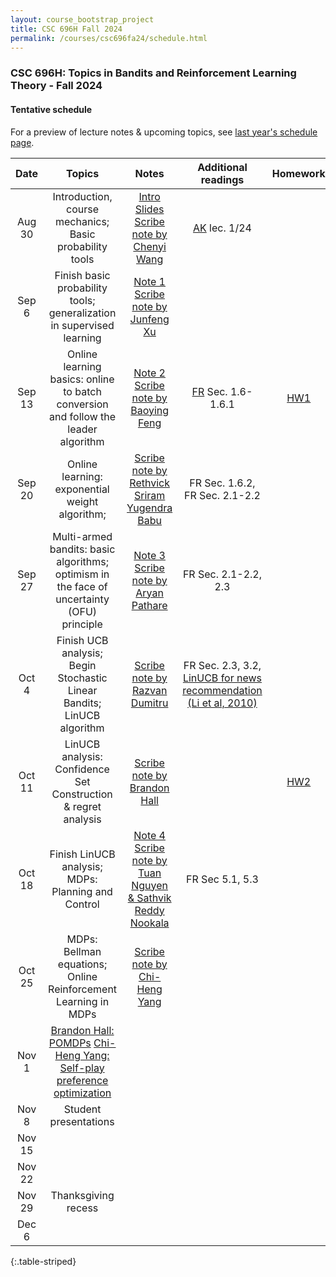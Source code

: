 ```yaml
---
layout: course_bootstrap_project
title: CSC 696H Fall 2024
permalink: /courses/csc696fa24/schedule.html
---
```


### CSC 696H: Topics in Bandits and Reinforcement Learning Theory - Fall 2024

#### Tentative schedule

For a preview of lecture notes & upcoming topics, see [last year's schedule page](https://zcc1307.github.io/courses/csc696fa23/schedule.html). 

|  Date  |                                              Topics                                               | Notes |                           Additional readings                            | Homework |
|:------:|:-------------------------------------------------------------------------------------------------:|:-----:|:------------------------------------------------------------------------:|:--------:|
| Aug 30 | Introduction, course mechanics; Basic probability tools | [Intro Slides](CSC696H_2024_intro.pptx)  [Scribe note by Chenyi Wang](scribe1.pdf)   | [AK](https://people.cs.umass.edu/~akshay/courses/coms6998-11/) lec. 1/24 |          |
| Sep 6  | Finish basic probability tools; generalization in supervised learning                                                                                                  |   [Note 1](https://notability.com/n/2qg5F5yVG2BPMy3ydndCNc)   [Scribe note by Junfeng Xu](scribe2.pdf)  |                                                                          |          |
| Sep 13 | Online learning basics: online to batch conversion and follow the leader algorithm                                                                                                  |    [Note 2](https://notability.com/n/1GHR8LQet0zNoCXAhtqr8b)  [Scribe note by Baoying Feng](scribe3.pdf)    |                    [FR](https://www.mit.edu/~rakhlin/course-decision-making.html) Sec. 1.6-1.6.1                                                     |    [HW1](CSC_696H_Fall_24_HW1.pdf)      |
| Sep 20 | Online learning: exponential weight algorithm;                                                                                                   |   [Scribe note by Rethvick Sriram Yugendra Babu](scribe4.pdf)    |                FR Sec. 1.6.2,  FR Sec. 2.1-2.2                                                          |          |
| Sep 27 | Multi-armed bandits: basic algorithms; optimism in the face of uncertainty (OFU) principle                                                                                                  |  [Note 3](https://notability.com/n/1_LSVLnsOAeNhX04NV~ECx) [Scribe note by Aryan Pathare](scribe5.pdf)    |      FR Sec. 2.1-2.2, 2.3                                                                    |          |
| Oct 4  | Finish UCB analysis; Begin Stochastic Linear Bandits; LinUCB algorithm                                                                                                  |   [Scribe note by Razvan Dumitru](scribe6.pdf)     |              FR Sec. 2.3, 3.2, [LinUCB for news recommendation (Li et al, 2010)](https://arxiv.org/abs/1003.0146)                                                           |          |
| Oct 11 | LinUCB analysis: Confidence Set Construction & regret analysis                                                                                                  |  [Scribe note by Brandon Hall](scribe7.pdf)     |                                                                          |     [HW2](CSC_696H_Fall_24_HW2.pdf)     |
| Oct 18 | Finish LinUCB analysis; MDPs: Planning and Control                                                                                                  |    [Note 4](https://notability.com/n/24A7rqPeC4mAAGVAyWOkbn)  [Scribe note by Tuan Nguyen & Sathvik Reddy Nookala](scribe8.pdf) |           FR Sec 5.1, 5.3                                                               |          |
| Oct 25 | MDPs: Bellman equations; Online Reinforcement Learning in MDPs                                                                                                  |   [Scribe note by Chi-Heng Yang](scribe9.pdf)    |                                                                          |          |
| Nov 1  |   [Brandon Hall: POMDPs](brandon.pptx)           [Chi-Heng Yang: Self-play preference optimization](henry.pptx)                                                                                               |       |                                                                          |          |
| Nov 8  |   Student presentations                                                                 |       |                                                                          |          |
| Nov 15 |                                                                                                   |       |                                                                          |          |
| Nov 22 |                                                                                                   |       |                                                                          |          |
| Nov 29 |                                        Thanksgiving recess                                        |       |                                                                          |          |
| Dec 6  |                                                                                                   |       |                                                                          |          |
{:.table-striped}









